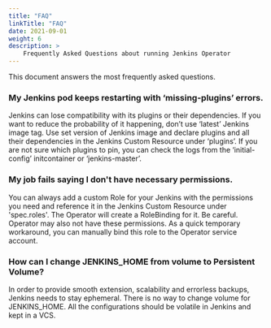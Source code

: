 ```yaml
---
title: "FAQ"
linkTitle: "FAQ"
date: 2021-09-01
weight: 6
description: >
    Frequently Asked Questions about running Jenkins Operator
---
```


This document answers the most frequently asked questions.

### My Jenkins pod keeps restarting with ‘missing-plugins’ errors.
Jenkins can lose compatibility with its plugins or their dependencies.
If you want to reduce the probability of it happening, don’t use ‘latest’ Jenkins image tag.
Use set version of Jenkins image and declare plugins and all their dependencies in the Jenkins
Custom Resource under ‘plugins’. If you are not sure which plugins to pin, you can check the logs
from the ‘initial-config’ initcontainer or ‘jenkins-master’.

### My job fails saying I don't have necessary permissions.
You can always add a custom Role for your Jenkins with the permissions you need and reference it in the
Jenkins Custom Resource under 'spec.roles'. The Operator will create a RoleBinding for it. Be careful.
Operator may also not have these permissions. As a quick temporary workaround, you can manually bind this
role to the Operator service account.

### How can I change JENKINS_HOME from volume to Persistent Volume?
In order to provide smooth extension, scalability and errorless backups, Jenkins needs to stay ephemeral.
There is no way to change volume for JENKINS_HOME. All the configurations should be volatile in Jenkins
and kept in a VCS.
